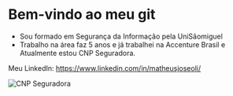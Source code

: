 # Bem-vindo ao meu git

* Sou formado em Segurança da Informação pela UniSãomiguel
* Trabalho na área faz 5 anos e já trabalhei na Accenture Brasil e Atualmente estou CNP Seguradora.



Meu LinkedIn: <https://www.linkedin.com/in/matheusjoseoli/>


![CNP Seguradora](https://turn2c.com/wp-content/uploads/2025/05/NovaMarca-CNP-Positivo-RGB-6FEV2025.png)

